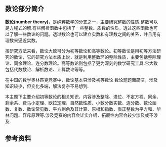 ## 数论部分简介

**数论(number theory)**，是纯粹数学的分支之一，主要研究整数的性质.整数可以是方程式的解.有些解析函数中包括了一些整数、质数的性质，透过这些函数也可以了解一些数论的问题。透过数论也可以建立实数和有理数之间的关系，并且用有理数来逼近实数。

按研究方法来看，数论大致可分为初等数论和高等数论。初等数论是用初等方法研究的数论，它的研究方法本质上说，就是利用整数环的整除性质，主要包括整除理论、同余理论、连分数理论。高等数论则包括了更为深刻的数学研究工具.它大致包括代数数论、解析数论、计算数论等等。

在中国的数学奥林匹克竞赛中，数论基本只涉及初等数论.数论题题面简洁，涉及知识较少，但变化多端，解法复杂不易想到.

本主题下主要介绍初等数论的相关知识，内容涉及整除、进位、不定方程、同余、剩余系、费马小定理、欧拉定理、自然数性质、小数分数实数、连分数、数论函数、复数、数论常见数、平方剩余及其计算、原根和指数、表正整数为平方和、华林问题、容斥原理等.涉及竞赛的内容会详实介绍，拓展性内容会较少涉及或不涉及.

## 参考资料

[^1]: [数论（数学分支）-百度百科](https://baike.baidu.com/item/%E6%95%B0%E8%AE%BA/3700?fr=aladdin)
[^2]: **数论(数学奥林匹克小丛书.高中卷)**  *余红兵*  华东师范大学出版社
[^3]: **初等数论(.1,.2,.3)**  *陈景润*  哈尔滨工业大学出版社

 